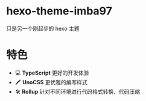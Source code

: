 # hexo-theme-imba97

只是另一个刚起步的 hexo 主题

# 特色

- 💻 **TypeScript** 更好的开发体验
- 🖍️ **UnoCSS** 更优雅的编写样式
- 🛠️ **Rollup** 针对不同环境进行代码格式转换、代码压缩
